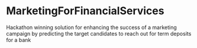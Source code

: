# MarketingForFinancialServices
Hackathon winning solution for enhancing the success of a marketing campaign by predicting the target candidates to reach out for term deposits for a bank
